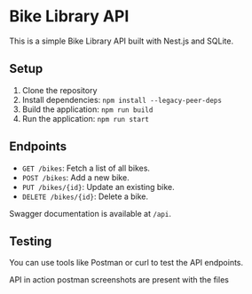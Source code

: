 # Bike Library API

This is a simple Bike Library API built with Nest.js and SQLite.

## Setup

1. Clone the repository
2. Install dependencies: `npm install --legacy-peer-deps`
3. Build the application: `npm run build`
4. Run the application:  `npm run start`

## Endpoints

- `GET /bikes`: Fetch a list of all bikes.
- `POST /bikes`: Add a new bike.
- `PUT /bikes/{id}`: Update an existing bike.
- `DELETE /bikes/{id}`: Delete a bike.

Swagger documentation is available at `/api`.

## Testing

You can use tools like Postman or curl to test the API endpoints.

API in action postman screenshots are present with the files
